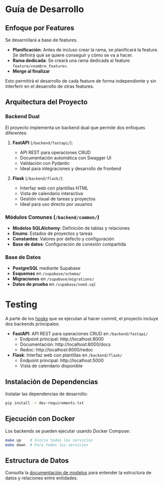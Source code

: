# Guía de Desarrollo

## Enfoque por Features

Se desarrollará a base de features.

- **Planificación**: Antes de incluso crear la rama, se planificará la feature. Se definirá qué se quiere conseguir y cómo se va a hacer.
- **Rama dedicada**: Se creará una rama dedicada al feature. `feature/<nombre_feature>`.
- **Merge al finalizar**

Esto permitirá el desarrollo de cada feature de forma independiente y sin interferir en el desarrollo de otras features.

## Arquitectura del Proyecto

### Backend Dual
El proyecto implementa un backend dual que permite dos enfoques diferentes:

1. **FastAPI** (`/backend/fastapi/`):
   - API REST para operaciones CRUD
   - Documentación automática con Swagger UI
   - Validación con Pydantic
   - Ideal para integraciones y desarrollo de frontend

2. **Flask** (`/backend/flask/`):
   - Interfaz web con plantillas HTML
   - Vista de calendario interactiva
   - Gestión visual de tareas y proyectos
   - Ideal para uso directo por usuarios

### Módulos Comunes (`/backend/common/`)
- **Modelos SQLAlchemy**: Definición de tablas y relaciones
- **Enums**: Estados de proyectos y tareas
- **Constantes**: Valores por defecto y configuración
- **Base de datos**: Configuración de conexión compartida

### Base de Datos
- **PostgreSQL** mediante Supabase
- **Esquemas** en `/supabase/schema/`
- **Migraciones** en `/supabase/migrations/`
- **Datos de prueba** en `/supabase/seed.sql`

# Testing

A parte de los [hooks](PRE_COMMIT_HOOKS.md) que se ejecutan al hacer commit, el proyecto incluye dos backends principales:

- **FastAPI**: API REST para operaciones CRUD en `/backend/fastapi/`
  - Endpoint principal: http://localhost:8000
  - Documentación: http://localhost:8000/docs
  - Redoc: http://localhost:8000/redoc
- **Flask**: Interfaz web con plantillas en `/backend/flask/`
  - Endpoint principal: http://localhost:5000
  - Vista de calendario disponible

## Instalación de Dependencias

Instalar las dependencias de desarrollo:

```bash
pip install -r dev-requirements.txt
```

## Ejecución con Docker

Los backends se pueden ejecutar usando Docker Compose:

```bash
make up    # Inicia todos los servicios
make down  # Para todos los servicios
```
## Estructura de Datos

Consulta la [documentación de modelos](DATA_MODELS.md) para entender la estructura de datos y relaciones entre entidades.

